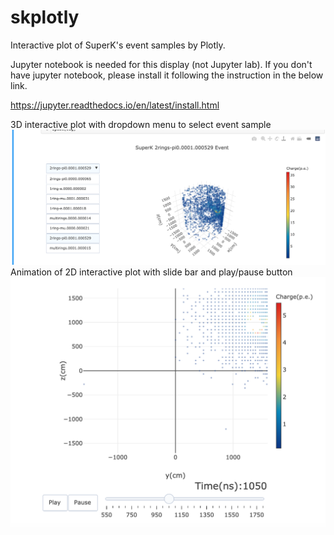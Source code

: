# skplotly
Interactive plot of SuperK's event samples by Plotly.

Jupyter notebook is needed for this display (not Jupyter lab).
If you don't have jupyter notebook, please install it following the instruction in the below link.


https://jupyter.readthedocs.io/en/latest/install.html

3D interactive plot with dropdown menu to select event sample
![3D plot](https://github.com/kunxianhuang/skplotly/blob/master/figure/3Ddisplay_sample_pic.png "3D interactive plot")
Animation of 2D interactive plot with slide bar and play/pause button
![animation](https://github.com/kunxianhuang/skplotly/blob/master/figure/animation_sample_pic.png "2D interactive animation")
